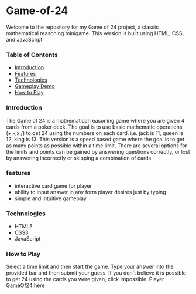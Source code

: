 # Game-of-24
Welcome to the repository for my Game of 24 project, a classic mathematical reasoning minigame. This version is built using HTML, CSS, and JavaScript

### Table of Contents
+ [Introduction](#introduction)
+ [Features](#features)
+ [Technologies](#technologies)
+ [Gameplay Demo](#gameplay-demo)
+ [How to Play](how-to-play)

### Introduction
The Game of 24 is a mathematical reasoning game where you are given 4 cards from a poker deck. The goal is to use basic mathematic operations (+,-,x,/)
to get 24 using the numbers on each card. i.e. jack is 11, queen is 12, king is 13. This version is a speed based game where the goal is to get as many points
as possible within a time limit. There are several options for the limits and points can be gained by answering questions correctly, or lost by answering incorrectly
or skipping a combination of cards. 

### features
+ interactive card game for player
+ ability to input answer in any form player desires just by typing
+ simple and intuitive gameplay

### Technologies
+ HTML5
+ CSS3
+ JavaScript

### How to Play
Select a time limit and then start the game. Type your answer into the provided bar and then submit your guess. If you don't believe it is possible to
get 24 using the cards you were given, click impossible. Player [GameOf24](https://jliu4242.github.io/Game-of-24/timedModePage.html) here